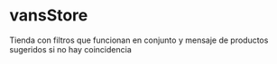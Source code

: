 # vansStore
Tienda con filtros que funcionan en conjunto y mensaje de productos sugeridos si no hay coincidencia
